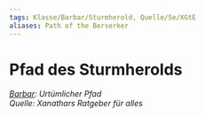 ```yaml
---
tags: Klasse/Barbar/Sturmherold, Quelle/5e/XGtE
aliases: Path of the Berserker
---
```

Pfad des Sturmherolds
=====================

[_Barbar_](Barbar.md)_: Urtümlicher Pfad_  
_Quelle: Xanathars Ratgeber für alles_